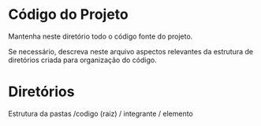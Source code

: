 # Código do Projeto

Mantenha neste diretório todo o código fonte do projeto. 

Se necessário, descreva neste arquivo aspectos relevantes da estrutura de diretórios criada para organização do código.

# Diretórios

Estrutura da pastas
/codigo (raiz) / integrante / elemento
